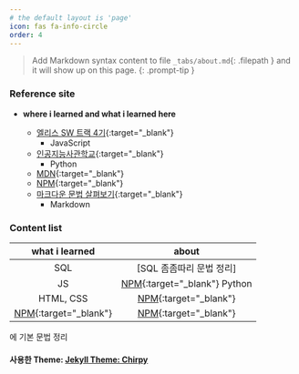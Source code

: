 ```yaml
---
# the default layout is 'page'
icon: fas fa-info-circle
order: 4
---
```


> Add Markdown syntax content to file `_tabs/about.md`{: .filepath } and it will show up on this page.
> {: .prompt-tip }

### Reference site

- **where i learned and what i learned here**

  - [엘리스 SW 트랙 4기](https://elice.training/){:target="\_blank"}
    - JavaScript
  - [인공지능사관학교](https://gj-aischool.or.kr/){:target="\_blank"}
    - Python
  - [MDN](https://developer.mozilla.org/ko/){:target="\_blank"}
  - [NPM](https://www.npmjs.com/){:target="\_blank"}
  - [마크다운 문법 살펴보기](https://docs.github.com/en/get-started/writing-on-github/getting-started-with-writing-and-formatting-on-github/basic-writing-and-formatting-syntax){:target="\_blank"}
    - Markdown

### Content list

|                  what i learned                  |                          about                          |
| :----------------------------------------------: | :-----------------------------------------------------: |
|                       SQL                        |                [SQL 좀좀따리 문법 정리]                 |
|                        JS                        | [NPM](https://www.npmjs.com/){:target="\_blank"} Python |
|                    HTML, CSS                     |    [NPM](https://www.npmjs.com/){:target="\_blank"}     |
| [NPM](https://www.npmjs.com/){:target="\_blank"} |    [NPM](https://www.npmjs.com/){:target="\_blank"}     |

에 기본 문법 정리

#### 사용한 Theme: [Jekyll Theme: Chirpy](https://github.com/leekh8/leekh8.github.io/blob/main/Chirpy-README.md)
